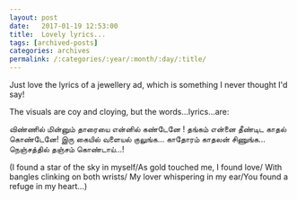 ```yaml
---
layout: post
date:	2017-01-19 12:53:00
title:  Lovely lyrics...
tags: [archived-posts]
categories: archives
permalink: /:categories/:year/:month/:day/:title/
---
```

Just love the lyrics of a jewellery ad, which is something I never thought I'd say! 

The visuals are coy and cloying, but the words...lyrics...are: 

விண்ணில் மின்னும் தாரையை என்னில் கண்டேனே ! 
தங்கம் என்னை தீண்டிட காதல் கொண்டேனே! 
இரு கையில் வளையல் குலுங்க... 
காதோரம் காதலன் சிணுங்க...
நெஞ்சத்தில் தஞ்சம் கொண்டாய்...! 

(I found a star of the sky in myself/As gold touched me, I found love/ With bangles clinking on both wrists/ My lover whispering in my ear/You found a refuge in my heart...)

<lj-embed id="1436"/>
